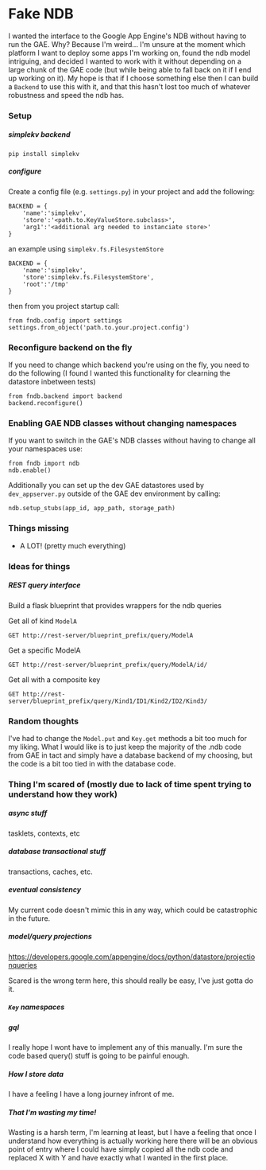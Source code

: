 # Fake NDB

I wanted the interface to the Google App Engine's NDB without having to run the GAE. Why? Because I'm weird... I'm unsure at the moment which platform I want to deploy some apps I'm working on, found the ndb model intriguing, and decided I wanted to work with it without depending on a large chunk of the GAE code (but while being able to fall back on it if I end up working on it). My hope is that if I choose something else then I can build a `Backend` to use this with it, and that this hasn't lost too much of whatever robustness and speed the ndb has.

### Setup

##### simplekv backend

	pip install simplekv

##### configure

Create a config file (e.g. `settings.py`) in your project and add the following:

```
BACKEND = {
	'name':'simplekv',
	'store':'<path.to.KeyValueStore.subclass>',
	'arg1':'<additional arg needed to instanciate store>'
}
```

an example using `simplekv.fs.FilesystemStore`
```
BACKEND = {
	'name':'simplekv',
	'store':simplekv.fs.FilesystemStore',
	'root':'/tmp'
}
```

then from you project startup call:

	from fndb.config import settings
	settings.from_object('path.to.your.project.config')

### Reconfigure backend on the fly

If you need to change which backend you're using on the fly, you need to do the following (I found I wanted this functionality for clearning the datastore inbetween tests)

	from fndb.backend import backend
	backend.reconfigure()

### Enabling GAE NDB classes without changing namespaces

If you want to switch in the GAE's NDB classes without having to change all your namespaces use:

	from fndb import ndb
	ndb.enable()

Additionally you can set up the dev GAE datastores used by `dev_appserver.py` outside of the GAE dev environment by calling:

	ndb.setup_stubs(app_id, app_path, storage_path)

### Things missing

 * A LOT! (pretty much everything)

### Ideas for things

##### REST query interface

Build a flask blueprint that provides wrappers for the ndb queries

Get all of kind `ModelA`
```
GET http://rest-server/blueprint_prefix/query/ModelA
```

Get a specific ModelA
```
GET http://rest-server/blueprint_prefix/query/ModelA/id/
```

Get all with a composite key
```
GET http://rest-server/blueprint_prefix/query/Kind1/ID1/Kind2/ID2/Kind3/
```


### Random thoughts

I've had to change the `Model.put` and `Key.get` methods a bit too much for my liking. What I would like is to just keep the majority of the .ndb code from GAE in tact and simply have a database backend of my choosing, but the code is a bit too tied in with the database code.

### Thing I'm scared of (mostly due to lack of time spent trying to understand how they work)

##### async stuff

tasklets, contexts,  etc

##### database transactional stuff

transactions, caches, etc.

##### eventual consistency

My current code doesn't mimic this in any way, which could be catastrophic in the future.

##### model/query projections

https://developers.google.com/appengine/docs/python/datastore/projectionqueries

Scared is the wrong term here, this should really be easy, I've just gotta do it.

##### `Key` namespaces

##### gql

I really hope I wont have to implement any of this manually. I'm sure the code based query() stuff is going to be painful enough.

##### How I store data

I have a feeling I have a long journey infront of me.

##### That I'm wasting my time!

Wasting is a harsh term, I'm learning at least, but I have a feeling that once I understand how everything is actually working here there will be an obvious point of entry where I could have simply copied all the ndb code and replaced X with Y and have exactly what I wanted in the first place.
